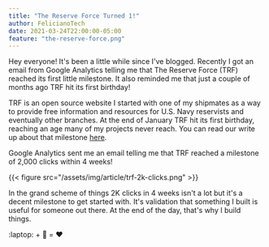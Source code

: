 ```yaml
---
title: "The Reserve Force Turned 1!"
author: FelicianoTech
date: 2021-03-24T22:00:00-05:00
feature: "the-reserve-force.png"
---
```


Hey everyone!
It's been a little while since I've blogged.
Recently I got an email from Google Analytics telling me that The Reserve Force (TRF) reached its first little milestone.
It also reminded me that just a couple of months ago TRF hit its first birthday!

<!--more-->

TRF is an open source website I started with one of my shipmates as a way to provide free information and resources for U.S. Navy reservists and eventually other branches.
At the end of January TRF hit its first birthday, reaching an age many of my projects never reach.
You can read our write up about that milestone [here](https://www.thereserveforce.com/blog/the-reserve-force-turns-1/).

Google Analytics sent me an email telling me that TRF reached a milestone of 2,000 clicks within 4 weeks!

{{< figure src="/assets/img/article/trf-2k-clicks.png" >}}

In the grand scheme of things 2K clicks in 4 weeks isn't a lot but it's a decent milestone to get started with.
It's validation that something I built is useful for someone out there.
At the end of the day, that's why I build things.

:laptop: + :wrench: = :heart:
